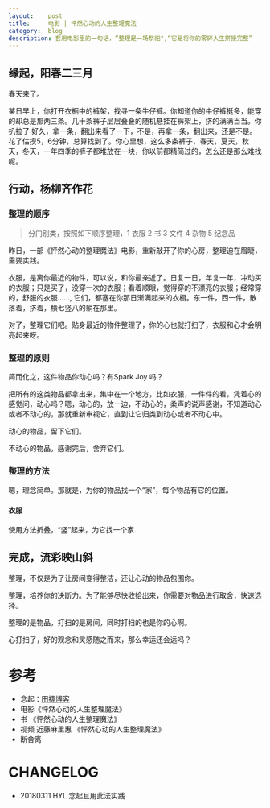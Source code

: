 ```yaml
---
layout:    post
title:     电影 | 怦然心动的人生整理魔法
category:  blog
description: 套用电影里的一句话，“整理是一场祭祀",“它是将你的零碎人生拼接完整”
---
```




## 缘起，阳春二三月

春天来了。

某日早上，你打开衣橱中的裤架，找寻一条牛仔裤。你知道你的牛仔裤挺多，能穿的却总是那两三条。几十条裤子层层叠叠的随机悬挂在裤架上，挤的满满当当。你扒拉了
好久，拿一条，翻出来看了一下，不是，再拿一条，翻出来，还是不是。花了估摸5，6分钟，总算找到了。你心里想，这么多条裤子，春天，夏天，秋天，冬天，一年四季的裤子都堆放在一块，你以前都精简过的，怎么还是那么难找呢。


## 行动，杨柳齐作花


### 整理的顺序

> 分门别类，按照如下顺序整理，1 衣服 2 书 3 文件 4 杂物 5 纪念品

昨日，一部《怦然心动的整理魔法》电影，重新敲开了你的心房，整理迫在眉睫，需要实践。

衣服，是离你最近的物件，可以说，和你最亲近了。日复一日，年复一年，冲动买的衣服；只是买了，没穿一次的衣服；看着顺眼，觉得穿的不漂亮的衣服；经常穿的，舒服的衣服......, 它们，都塞在你那日渐满起来的衣橱。东一件，西一件，散落着，挤着，横七竖八的躺在那里。

对了，整理它们吧。贴身最近的物件整理了，你的心也就打扫了，衣服和心才会明亮起来呀。

### 整理的原则

简而化之，这件物品你动心吗？有Spark Joy 吗？

把所有的这类物品都拿出来，集中在一个地方，比如衣服，一件件的看，凭着心的感觉问，动心吗？嗯，动心的，放一边，不动心的，柔声的说声感谢，不知道动心或者不动心的，那就重新审视它，直到让它归类到动心或者不动心中。

动心的物品，留下它们。

不动心的物品，感谢完后，舍弃它们。


### 整理的方法

嗯，理念简单。那就是，为你的物品找一个“家”，每个物品有它的位置。

#### 衣服

使用方法折叠，“竖”起来，为它找一个家.



## 完成，流彩映山斜


整理，不仅是为了让房间变得整洁，还让心动的物品包围你。

整理，培养你的决断力。为了能够尽快收拾出来，你需要对物品进行取舍，快速选择。

整理的是物品，打扫的是房间，同时打扫的也是你的心啊。

心打扫了，好的观念和灵感随之而来，那么幸运还会远吗？



# 参考

- 念起：[田捷博客](http://violettianjie.com/sparkjoy)
- 电影《怦然心动的人生整理魔法》
- 书 《怦然心动的人生整理魔法》
- 视频 近藤麻里惠 《怦然心动的人生整理魔法》
- 断舍离

# CHANGELOG

- 20180311 HYL 念起且用此法实践
